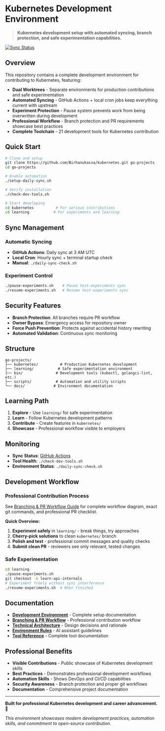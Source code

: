 # Kubernetes Development Environment

> **Kubernetes development setup with automated syncing, branch protection, and safe experimentation capabilities.**

[![Sync Status](https://github.com/Birhanukassa/kubernetes/actions/workflows/auto-sync.yml/badge.svg)](https://github.com/Birhanukassa/kubernetes/actions/workflows/auto-sync.yml)

##  Overview

This repository contains a complete development environment for contributing to Kubernetes, featuring:

- **Dual Worktrees** - Separate environments for production contributions and safe experimentation
- **Automated Syncing** - GitHub Actions + local cron jobs keep everything current with upstream
- **Experiment Protection** - Pause system prevents work from being overwritten during development
- **Professional Workflow** - Branch protection and PR requirements showcase best practices
- **Complete Toolchain** - 21 development tools for Kubernetes contribution

##  Quick Start

```bash
# Clone and setup
git clone https://github.com/Birhanukassa/kubernetes.git go-projects
cd go-projects

# Enable automation
./setup-daily-sync.sh

# Verify installation
./check-dev-tools.sh

# Start developing
cd kubernetes          # For serious contributions
cd learning           # For experiments and learning
```

##  Sync Management

### Automatic Syncing
- **GitHub Actions**: Daily sync at 3 AM UTC
- **Local Cron**: Hourly sync + terminal startup check
- **Manual**: `./daily-sync-check.sh`

### Experiment Control
```bash
./pause-experiments.sh    # Pause test-experiments sync
./resume-experiments.sh   # Resume test-experiments sync
```

##  Security Features

- **Branch Protection**: All branches require PR workflow
- **Owner Bypass**: Emergency access for repository owner
- **Force Push Prevention**: Protects against accidental history rewriting
- **Automated Validation**: Continuous sync monitoring

##  Structure

```
go-projects/
├── kubernetes/          # Production Kubernetes development
├── learning/           # Safe experimentation environment  
├── bin/               # Development tools (kubectl, golangci-lint, etc.)
├── scripts/           # Automation and utility scripts
└── docs/             # Environment documentation
```

##  Learning Path

1. **Explore** - Use `learning/` for safe experimentation
2. **Learn** - Follow Kubernetes development patterns
3. **Contribute** - Create features in `kubernetes/` 
4. **Showcase** - Professional workflow visible to employers

##  Monitoring

- **Sync Status**: [GitHub Actions](https://github.com/Birhanukassa/kubernetes/actions)
- **Tool Health**: `./check-dev-tools.sh`
- **Environment Status**: `./daily-sync-check.sh`

##  Development Workflow

### Professional Contribution Process
See [Branching & PR Workflow Guide](docs/BRANCHING_WORKFLOW.md) for complete workflow diagram, exact git commands, and professional PR checklist.

**Quick Overview:**
1. **Experiment safely** in `learning/` - break things, try approaches
2. **Cherry-pick solutions** to clean `kubernetes/` branch
3. **Polish and test** - professional commit messages and quality checks
4. **Submit clean PR** - reviewers see only relevant, tested changes

### Safe Experimentation
```bash
cd learning
./pause-experiments.sh
git checkout -b learn-api-internals
# Experiment freely without sync interference
./resume-experiments.sh  # When finished
```

##  Documentation

- **[Development Environment](docs/DEVELOPMENT_ENVIRONMENT.md)** - Complete setup documentation
- **[Branching & PR Workflow](docs/BRANCHING_WORKFLOW.md)** - Professional contribution workflow
- **[Technical Architecture](docs/TECHNICAL_ARCHITECTURE.md)** - Design decisions and rationale
- **[Environment Rules](.amazonq/rules/)** - AI assistant guidelines
- **[Tool Reference](DEVELOPMENT_TOOLS_REFERENCE.md)** - Complete tool documentation

##  Professional Benefits

- **Visible Contributions** - Public showcase of Kubernetes development skills
- **Best Practices** - Demonstrates professional development workflows
- **Automation Skills** - Shows DevOps and CI/CD capabilities
- **Security Awareness** - Branch protection and proper git workflows
- **Documentation** - Comprehensive project documentation

---

**Built for professional Kubernetes development and career advancement.** 🚀

*This environment showcases modern development practices, automation skills, and commitment to open-source contribution.*
